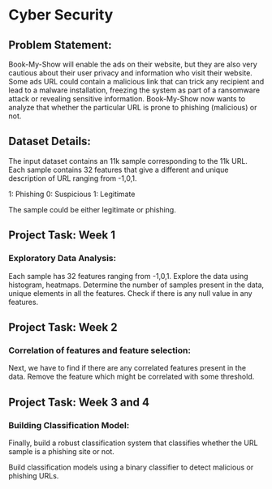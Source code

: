 # Cyber Security

## Problem Statement:

Book-My-Show will enable the ads on their website, but they are also very cautious about their user privacy and information who visit their website. Some ads URL could contain a malicious link that can trick any recipient and lead to a malware installation, freezing the system as part of a ransomware attack or revealing sensitive information. Book-My-Show now wants to analyze that whether the particular URL is prone to phishing (malicious) or not.

## Dataset Details: 

The input dataset contains an 11k sample corresponding to the 11k URL. Each sample contains 32 features that give a different and unique description of URL ranging from -1,0,1.

 1: Phishing
 0: Suspicious
 1: Legitimate

The sample could be either legitimate or phishing.

## Project Task: Week 1

### Exploratory Data Analysis:

Each sample has 32 features ranging from -1,0,1. Explore the data using histogram, heatmaps. 
Determine the number of samples present in the data, unique elements in all the features. 
Check if there is any null value in any features. 

## Project Task: Week 2

### Correlation of features and feature selection:

Next, we have to find if there are any correlated features present in the data. Remove the feature which might be correlated with some threshold.

## Project Task: Week 3 and 4

### Building Classification Model: 

Finally, build a robust classification system that classifies whether the URL sample is a phishing site or not.

Build classification models using a binary classifier to detect malicious or phishing URLs.

